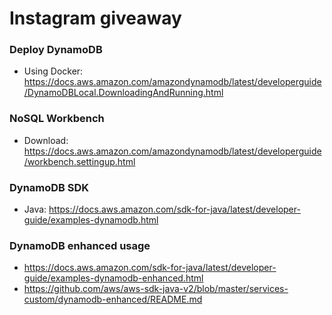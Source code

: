 # Instagram giveaway

### Deploy DynamoDB
- Using Docker: https://docs.aws.amazon.com/amazondynamodb/latest/developerguide/DynamoDBLocal.DownloadingAndRunning.html

### NoSQL Workbench
- Download: https://docs.aws.amazon.com/amazondynamodb/latest/developerguide/workbench.settingup.html

### DynamoDB SDK
- Java: https://docs.aws.amazon.com/sdk-for-java/latest/developer-guide/examples-dynamodb.html

### DynamoDB enhanced usage
- https://docs.aws.amazon.com/sdk-for-java/latest/developer-guide/examples-dynamodb-enhanced.html
- https://github.com/aws/aws-sdk-java-v2/blob/master/services-custom/dynamodb-enhanced/README.md
